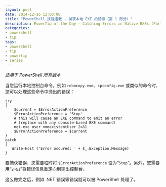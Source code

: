 ```yaml
---
layout: post
date: 2014-12-16 12:00:00
title: "PowerShell 技能连载 - 捕获本地 EXE 的错误（第 1 部分）"
description: PowerTip of the Day - Catching Errors in Native EXEs (Part 1)
categories:
- powershell
- tip
tags:
- powershell
- tip
- powertip
- series
---
```

_适用于 PowerShell 所有版本_

当您运行本地控制台命令，例如 `robocopy.exe`、`ipconfig.exe` 或类似的命令时，您可以处理这些命令中抛出的错误：

    try
    {
        $current = $ErrorActionPreference
        $ErrorActionPreference = 'Stop'
        # this will cause an EXE command to emit an error
        # (replace with any console-based EXE command)
        net.exe user nonexistentUser 2>&1
        $ErrorActionPreference = $current
    }
    catch
    {
       Write-Host ('Error occured: ' + $_.Exception.Message)
    } 

要捕获错误，您需要临时将 `$ErrorActionPreference` 设为“`Stop`”。另外，您需要用“`2>&1`”将错误信息重定向到输出控制台。

这么做完之后，例如 .NET 错误等错误就可以被 PowerShell 处理了。

<!--本文国际来源：[Catching Errors in Native EXEs (Part 1)](http://community.idera.com/powershell/powertips/b/tips/posts/catching-errors-in-native-exes-part-1)-->
